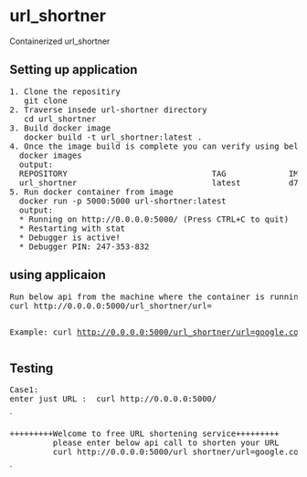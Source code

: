 # url_shortner
Containerized url_shortner

<h2>Setting up application</h2>
<pre>
1. Clone the repositiry
   git clone
2. Traverse insede url-shortner directory
   cd url_shortner
3. Build docker image
   docker build -t url_shortner:latest .
4. Once the image build is complete you can verify using below command
  docker images
  output:
  REPOSITORY                              TAG             IMAGE ID       CREATED         SIZE
  url_shortner                            latest          d772fc233276   2 minutes ago   449MB
5. Run docker container from image
  docker run -p 5000:5000 url-shortner:latest
  output:
  * Running on http://0.0.0.0:5000/ (Press CTRL+C to quit)
  * Restarting with stat
  * Debugger is active!
  * Debugger PIN: 247-353-832
</pre>
<h2>using applicaion</h2>
<pre>
Run below api from the machine where the container is running
curl http://0.0.0.0:5000/url_shortner/url=<url>
  
  Example: curl http://0.0.0.0:5000/url_shortner/url=google.com 
</pre>

<h2> Testing </h2>
<pre>
Case1:
enter just URL :  curl http://0.0.0.0:5000/
</pre>
`<pre>+++++++++Welcome to free URL shortening service+++++++++
         please enter below api call to shorten your URL
         curl http://0.0.0.0:5000/url_shortner/url=google.com </pre>`

